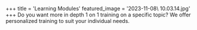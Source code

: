 +++
title = 'Learning Modules'
featured_image = '2023-11-08\ 10.03.14.jpg'
+++
Do you want more in depth 1 on 1 training on a specific topic? We offer personalized training to suit your individual needs.